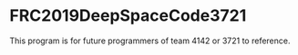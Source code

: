 # FRC2019DeepSpaceCode3721
This program is for future programmers of team 4142 or 3721 to reference. 